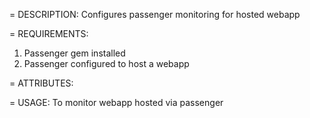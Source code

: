 = DESCRIPTION:
Configures passenger monitoring for hosted webapp

= REQUIREMENTS:
1) Passenger gem installed
2) Passenger configured to host a webapp

= ATTRIBUTES:

= USAGE:
To monitor webapp hosted via passenger
